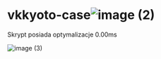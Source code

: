 # vkkyoto-case![image (2)](https://user-images.githubusercontent.com/126489638/229807167-99037e1c-eb84-4c04-b9e5-51bb260c50a1.png)


Skrypt posiada optymalizacje 0.00ms

![image (3)](https://user-images.githubusercontent.com/126489638/229807270-36debf75-1a88-4ce1-9987-57e1499ea9d1.png)
